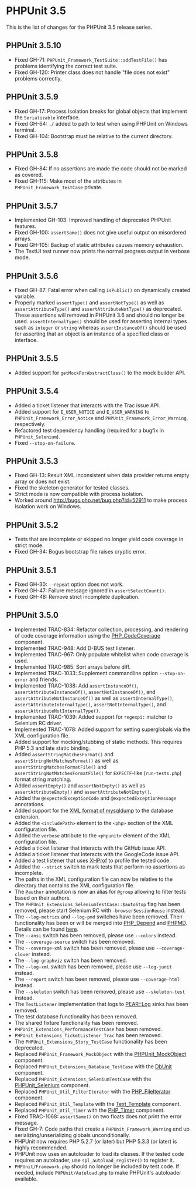 PHPUnit 3.5
===========

This is the list of changes for the PHPUnit 3.5 release series.

PHPUnit 3.5.10
--------------

* Fixed GH-71: `PHPUnit_Framework_TestSuite::addTestFile()` has problems identifying the correct test suite.
* Fixed GH-120: Printer class does not handle "file does not exist" problems correctly.

PHPUnit 3.5.9
-------------

* Fixed GH-17: Process Isolation breaks for global objects that implement the `Serializable` interface.
* Fixed GH-64: `./` added to path to test when using PHPUnit on Windows terminal.
* Fixed GH-104: Bootstrap must be relative to the current directory.

PHPUnit 3.5.8
-------------

* Fixed GH-84: If no assertions are made the code should not be marked as covered.
* Fixed GH-115: Make most of the attributes in `PHPUnit_Framework_TestCase` private.

PHPUnit 3.5.7
-------------

* Implemented GH-103: Improved handling of deprecated PHPUnit features.
* Fixed GH-100: `assertSame()` does not give useful output on misordered arrays.
* Fixed GH-105: Backup of static attributes causes memory exhaustion.
* The TextUI test runner now prints the normal progress output in verbose mode.

PHPUnit 3.5.6
-------------

* Fixed GH-87: Fatal error when calling `isPublic()` on dynamically created variable.
* Properly marked `assertType()` and `assertNotType()` as well as `assertAttributeType()` and `assertAttributeNotType()` as deprecated. These assertions will removed in PHPUnit 3.6 and should no longer be used. `assertInternalType()` should be used for asserting internal types such as `integer` or `string` whereas `assertInstanceOf()` should be used for asserting that an object is an instance of a specified class or interface.

PHPUnit 3.5.5
-------------

* Added support for `getMockForAbstractClass()` to the mock builder API.

PHPUnit 3.5.4
-------------

* Added a ticket listener that interacts with the Trac issue API.
* Added support for `E_USER_NOTICE` and `E_USER_WARNING` to `PHPUnit_Framework_Error_Notice` and `PHPUnit_Framework_Error_Warning`, respectively.
* Refactored test dependency handling (required for a bugfix in `PHPUnit_Selenium`).
* Fixed `--stop-on-failure`.

PHPUnit 3.5.3
-------------

* Fixed GH-13: Result XML inconsistent when data provider returns empty array or does not exist.
* Fixed the skeleton generator for tested classes.
* Strict mode is now compatible with process isolation.
* Worked around http://bugs.php.net/bug.php?id=52911 to make process isolation work on Windows.

PHPUnit 3.5.2
-------------

* Tests that are incomplete or skipped no longer yield code coverage in strict mode.
* Fixed GH-34: Bogus bootstrap file raises cryptic error.

PHPUnit 3.5.1
-------------

* Fixed GH-30: `--repeat` option does not work.
* Fixed GH-47: Failure message ignored in `assertSelectCount()`.
* Fixed GH-48: Remove strict incomplete duplication.

PHPUnit 3.5.0
-------------

* Implemented TRAC-834: Refactor collection, processing, and rendering of code coverage information using the [PHP_CodeCoverage](http://github.com/sebastianbergmann/php-code-coverage) component.
* Implemented TRAC-948: Add D-BUS test listener.
* Implemented TRAC-967: Only populate whitelist when code coverage is used.
* Implemented TRAC-985: Sort arrays before diff.
* Implemented TRAC-1033: Supplement commandline option `--stop-on-error` and friends.
* Implemented TRAC-1038: Add `assertInstanceOf()`, `assertAttributeInstanceOf()`, `assertNotInstanceOf()`, and `assertAttributeNotInstanceOf()` as well as `assertInternalType()`, `assertAttributeInternalType()`, `assertNotInternalType()`, and `assertAttributeNotInternalType()`.
* Implemented TRAC-1039: Added support for `regexpi:` matcher to Selenium RC driver.
* Implemented TRAC-1078: Added support for setting superglobals via the XML configuration file.
* Added support for mocking/stubbing of static methods. This requires PHP 5.3 and late static binding.
* Added `assertStringMatchesFormat()` and `assertStringNotMatchesFormat()` as well as `assertStringMatchesFormatFile()` and `assertStringNotMatchesFormatFile()` for `EXPECTF`-like (`run-tests.php`) format string matching.
* Added `assertEmpty()` and `assertNotEmpty()` as well as `assertAttributeEmpty()` and `assertAttributeNotEmpty()`.
* Added the `@expectedExceptionCode` and `@expectedExceptionMessage` annotations.
* Added support for the [XML format of mysqldump](http://dev.mysql.com/doc/refman/5.1/en/mysqldump.html#option_mysqldump_xml) to the database extension.
* Added the `<includePath>` element to the `<php>` section of the XML configuration file.
* Added the `verbose` attribute to the `<phpunit>` element of the XML configuration file.
* Added a ticket listener that interacts with the GitHub issue API.
* Added a ticket listener that interacts with the GoogleCode issue API.
* Added a test listener that uses [XHProf](http://mirror.facebook.net/facebook/xhprof/doc.html) to profile the tested code.
* Added the `--strict` switch to mark tests that perform no assertions as incomplete.
* The paths in the XML configuration file can now be relative to the directory that contains the XML configuration file.
* The `@author` annotation is now an alias for `@group` allowing to filter tests based on their authors.
* The `PHPUnit_Extensions_SeleniumTestCase::$autoStop` flag has been removed, please start Selenium RC with `-browserSessionReuse` instead.
* The `--log-metrics` and `--log-pmd` switches have been removed. Their functionality has been or will be merged into [PHP_Depend](http://pdepend.org/) and [PHPMD](http://phpmd.org/). Details can be found [here](http://sebastian-bergmann.de/archives/744-On-PHPUnit-and-Software-Metrics.html).
* The `--ansi` switch has been removed, please use `--colors` instead.
* The `--coverage-source` switch has been removed.
* The `--coverage-xml` switch has been removed, please use `--coverage-clover` instead.
* The `--log-graphviz` switch has been removed.
* The `--log-xml` switch has been removed, please use `--log-junit` instead.
* The `--report` switch has been removed, please use `--coverage-html` instead.
* The `--skeleton` switch has been removed, please use `--skeleton-test` instead.
* The `TestListener` implementation that logs to [PEAR::Log](http://pear.php.net/package/Log) sinks has been removed.
* The test database functionality has been removed.
* The shared fixture functionality has been removed.
* `PHPUnit_Extensions_PerformanceTestCase` has been removed.
* `PHPUnit_Extensions_TicketListener_Trac` has been removed.
* The `PHPUnit_Extensions_Story_TestCase` functionality has been deprecated.
* Replaced `PHPUnit_Framework_MockObject` with the [PHPUnit_MockObject](http://github.com/sebastianbergmann/phpunit-mock-objects) component.
* Replaced `PHPUnit_Extensions_Database_TestCase` with the [DbUnit](http://github.com/sebastianbergmann/dbunit) component.
* Replaced `PHPUnit_Extensions_SeleniumTestCase` with the [PHPUnit_Selenium](http://github.com/sebastianbergmann/phpunit-selenium) component.
* Replaced `PHPUnit_Util_FilterIterator` with the [PHP_FileIterator](http://github.com/sebastianbergmann/php-file-iterator) component.
* Replaced `PHPUnit_Util_Template` with the [Text_Template](http://github.com/sebastianbergmann/php-text-template) component.
* Replaced `PHPUnit_Util_Timer` with the [PHP_Timer](http://github.com/sebastianbergmann/php-timer) component.
* Fixed TRAC-1068: `assertSame()` on two floats does not print the error message.
* Fixed GH-7: Code paths that create a `PHPUnit_Framework_Warning` end up serializing/unserializing globals unconditionally.
* PHPUnit now requires PHP 5.2.7 (or later) but PHP 5.3.3 (or later) is highly recommended.
* PHPUnit now uses an autoloader to load its classes. If the tested code requires an autoloader, use `spl_autoload_register()` to register it.
* `PHPUnit/Framework.php` should no longer be included by test code. If needed, include `PHPUnit/Autoload.php` to make PHPUnit's autoloader available.
